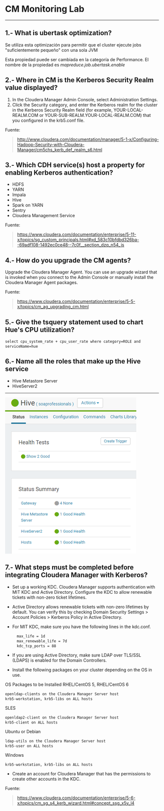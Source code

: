 # CM Monitoring Lab #

----------


## 1.- What is ubertask optimization? ##

Se utiliza esta optimización para permitir que el cluster ejecute jobs "suficientemente pequeño" con una sola JVM

Esta propiedad puede ser cambiada en la categoría de Performance. El nombre de la propiedad es *mapreduce.job.ubertask.enable*

## 2.- Where in CM is the Kerberos Security Realm value displayed? ##

1. In the Cloudera Manager Admin Console, select Administration Settings.
1. Click the Security category, and enter the Kerberos realm for the cluster in the Kerberos Security Realm field (for example, YOUR-LOCAL-REALM.COM or YOUR-SUB-REALM.YOUR-LOCAL-REALM.COM) that you configured in the krb5.conf file.



Fuente: 
> http://www.cloudera.com/documentation/manager/5-1-x/Configuring-Hadoop-Security-with-Cloudera-Manager/cm5chs_kerb_def_realm_s6.html

## 3.- Which CDH service(s) host a property for enabling Kerberos authentication? ##


- HDFS
- YARN
- Impala
- Hive
- Spark on YARN 
- Sentry
- Cloudera Management Service 

Fuente:
> https://www.cloudera.com/documentation/enterprise/5-11-x/topics/sg_custom_principals.html#xd_583c10bfdbd326ba--69adf108-1492ec0ce48--7c0f__section_dzq_n54_js

## 4.- How do you upgrade the CM agents? ##

Upgrade the Cloudera Manager Agent. You can use an upgrade wizard that is invoked when you connect to the Admin Console or manually install the Cloudera Manager Agent packages.

Fuente:
> https://www.cloudera.com/documentation/enterprise/5-5-x/topics/cm_ag_upgrading_cm.html
> 

## 5.- Give the tsquery statement used to chart Hue's CPU utilization? ##

	select cpu_system_rate + cpu_user_rate where category=ROLE and serviceName=hue

## 6.- Name all the roles that make up the Hive service ##

- Hive Metastore Server
- HiveServer2


----------

<img src="images/HIVE.PNG"/>


## 7.- What steps must be completed before integrating Cloudera Manager with Kerberos? ##

- Set up a working KDC. Cloudera Manager supports authentication with MIT KDC and Active Directory.
Configure the KDC to allow renewable tickets with non-zero ticket lifetimes.

- Active Directory allows renewable tickets with non-zero lifetimes by default. You can verify this by checking Domain Security Settings > Account Policies > Kerberos Policy in Active Directory.
- For MIT KDC, make sure you have the following lines in the kdc.conf.

		max_life = 1d  
		max_renewable_life = 7d
		kdc_tcp_ports = 88

- If you are using Active Directory, make sure LDAP over TLS/SSL (LDAPS) is enabled for the Domain Controllers.
- Install the following packages on your cluster depending on the OS in use. 

OS 	Packages to be Installed
RHEL/CentOS 5, RHEL/CentOS 6 	

    openldap-clients on the Cloudera Manager Server host
    krb5-workstation, krb5-libs on ALL hosts

SLES 	

    openldap2-client on the Cloudera Manager Server host
    krb5-client on ALL hosts

Ubuntu or Debian 	

    ldap-utils on the Cloudera Manager Server host
    krb5-user on ALL hosts

Windows 	

    krb5-workstation, krb5-libs on ALL hosts

- Create an account for Cloudera Manager that has the permissions to create other accounts in the KDC. 

Fuente: 
> https://www.cloudera.com/documentation/enterprise/5-6-x/topics/cm_sg_s4_kerb_wizard.html#concept_ssg_x5y_l4



